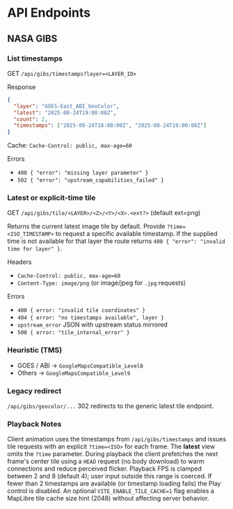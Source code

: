 # API Endpoints

## NASA GIBS

### List timestamps

GET `/api/gibs/timestamps?layer=<LAYER_ID>`

Response

```json
{
  "layer": "GOES-East_ABI_GeoColor",
  "latest": "2025-08-24T19:00:00Z",
  "count": 2,
  "timestamps": ["2025-08-24T18:00:00Z", "2025-08-24T19:00:00Z"]
}
```

Cache: `Cache-Control: public, max-age=60`

Errors

- `400 { "error": "missing layer parameter" }`
- `502 { "error": "upstream_capabilities_failed" }`

### Latest or explicit-time tile

GET `/api/gibs/tile/<LAYER>/<Z>/<Y>/<X>.<ext?>` (default ext=png)

Returns the current latest image tile by default. Provide `?time=<ISO_TIMESTAMP>` to request a specific available timestamp. If the supplied time is not available for that layer the route returns `400 { "error": "invalid time for layer" }`.

Headers

- `Cache-Control: public, max-age=60`
- `Content-Type: image/png` (or image/jpeg for `.jpg` requests)

Errors

- `400 { error: "invalid tile coordinates" }`
- `404 { error: "no timestamps available", layer }`
- `upstream_error` JSON with upstream status mirrored
- `500 { error: "tile_internal_error" }`

### Heuristic (TMS)

- GOES / ABI → `GoogleMapsCompatible_Level8`
- Others → `GoogleMapsCompatible_Level9`

### Legacy redirect

`/api/gibs/geocolor/...` 302 redirects to the generic latest tile endpoint.

### Playback Notes

Client animation uses the timestamps from `/api/gibs/timestamps` and issues tile requests with an explicit `?time=<ISO>` for each frame. The **latest** view omits the `?time` parameter. During playback the client prefetches the next frame's center tile using a `HEAD` request (no body download) to warm connections and reduce perceived flicker. Playback FPS is clamped between 2 and 8 (default 4); user input outside this range is coerced. If fewer than 2 timestamps are available (or timestamp loading fails) the Play control is disabled. An optional `VITE_ENABLE_TILE_CACHE=1` flag enables a MapLibre tile cache size hint (2048) without affecting server behavior.
